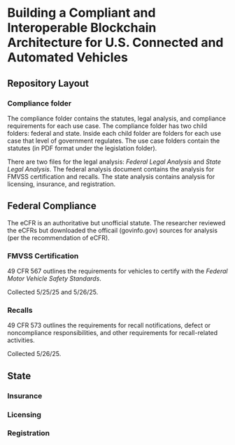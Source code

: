 # Building a Compliant and Interoperable Blockchain Architecture for U.S. Connected and Automated Vehicles


## Repository Layout
### Compliance folder
The compliance folder contains the statutes, legal analysis, and compliance requirements for each use case.
The compliance folder has two child folders: federal and state. Inside each child folder are folders for each use case
that level of government regulates. The use case folders contain the statutes (in PDF format under the legislation folder).

There are two files for the legal analysis: _Federal Legal Analysis_ and _State Legal Analysis_. The federal analysis
document contains the analysis for FMVSS certification and recalls. The state analysis contains analysis for licensing, 
insurance, and registration.


## Federal Compliance
The eCFR is an authoritative but unofficial statute. The researcher reviewed the eCFRs but downloaded the officail (govinfo.gov)
sources for analysis (per the recommendation of eCFR).

### FMVSS Certification
49 CFR 567 outlines the requirements for vehicles to certify with the _Federal Motor Vehicle Safety Standards_.

Collected 5/25/25 and 5/26/25.

### Recalls
49 CFR 573 outlines the requirements for recall notifications, defect or noncompliance responsibilities, and other requirements for recall-related activities. 

Collected 5/26/25.

## State
### Insurance

### Licensing

### Registration
